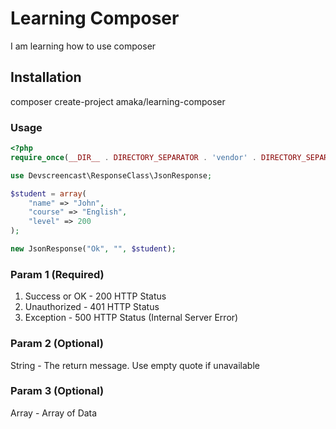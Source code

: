 # Learning Composer

I am learning how to use composer

## Installation

composer create-project amaka/learning-composer

### Usage

```php
<?php
require_once(__DIR__ . DIRECTORY_SEPARATOR . 'vendor' . DIRECTORY_SEPARATOR . 'autoload.php');

use Devscreencast\ResponseClass\JsonResponse;

$student = array(
    "name" => "John",
    "course" => "English",
    "level" => 200
);

new JsonResponse("Ok", "", $student);
```

### Param 1 (Required)

1. Success or OK - 200 HTTP Status
2. Unauthorized - 401 HTTP Status
3. Exception - 500 HTTP Status (Internal Server Error)

### Param 2 (Optional)

String - The return message. Use empty quote if unavailable

### Param 3 (Optional)

Array - Array of Data
